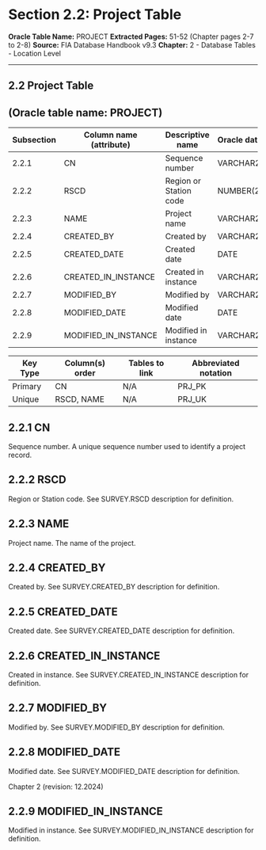 # Section 2.2: Project Table
**Oracle Table Name:** PROJECT
**Extracted Pages:** 51-52 (Chapter pages 2-7 to 2-8)
**Source:** FIA Database Handbook v9.3
**Chapter:** 2 - Database Tables - Location Level

---

## 2.2 Project Table

## (Oracle table name: PROJECT)

| Subsection   | Column name (attribute)   | Descriptive name       | Oracle data type   |
|--------------|---------------------------|------------------------|--------------------|
| 2.2.1        | CN                        | Sequence number        | VARCHAR2(34)       |
| 2.2.2        | RSCD                      | Region or Station code | NUMBER(2)          |
| 2.2.3        | NAME                      | Project name           | VARCHAR2(200)      |
| 2.2.4        | CREATED_BY                | Created by             | VARCHAR2(30)       |
| 2.2.5        | CREATED_DATE              | Created date           | DATE               |
| 2.2.6        | CREATED_IN_INSTANCE       | Created in instance    | VARCHAR2(6)        |
| 2.2.7        | MODIFIED_BY               | Modified by            | VARCHAR2(30)       |
| 2.2.8        | MODIFIED_DATE             | Modified date          | DATE               |
| 2.2.9        | MODIFIED_IN_INSTANCE      | Modified in instance   | VARCHAR2(6)        |

| Key Type   | Column(s) order   | Tables to link   | Abbreviated notation   |
|------------|-------------------|------------------|------------------------|
| Primary    | CN                | N/A              | PRJ_PK                 |
| Unique     | RSCD, NAME        | N/A              | PRJ_UK                 |

## 2.2.1 CN

Sequence number. A unique sequence number used to identify a project record.

## 2.2.2 RSCD

Region or Station code. See SURVEY.RSCD description for definition.

## 2.2.3 NAME

Project name. The name of the project.

## 2.2.4 CREATED\_BY

Created by. See SURVEY.CREATED\_BY description for definition.

## 2.2.5 CREATED\_DATE

Created date. See SURVEY.CREATED\_DATE description for definition.

## 2.2.6 CREATED\_IN\_INSTANCE

Created in instance. See SURVEY.CREATED\_IN\_INSTANCE description for definition.

## 2.2.7 MODIFIED\_BY

Modified by. See SURVEY.MODIFIED\_BY description for definition.

## 2.2.8 MODIFIED\_DATE

Modified date. See SURVEY.MODIFIED\_DATE description for definition.

Chapter 2 (revision: 12.2024)

## 2.2.9 MODIFIED\_IN\_INSTANCE

Modified in instance. See SURVEY.MODIFIED\_IN\_INSTANCE description for definition.